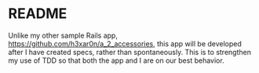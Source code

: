 # README

Unlike my other sample Rails app, https://github.com/h3xar0n/a_2_accessories, 
this app will be developed after I have created specs, rather than 
spontaneously. This is to strengthen my use of TDD so that both the app and I 
are on our best behavior.